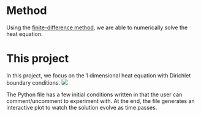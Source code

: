 # Method
Using the [finite-difference method](https://en.wikipedia.org/wiki/Finite_difference_method), we are able to numerically solve the heat equation. 

# This project
In this project, we focus on the 1 dimensional heat equation with Dirichlet boundary conditions. 
<img src="https://render.githubusercontent.com/render/math?math=x_{1,2} = \frac{-b \pm \sqrt{b^2-4ac}}{2b}">

The Python file has a few initial conditions written in that the user can comment/uncomment to experiment with. At the end, the file generates an interactive plot to watch the solution evolve as time passes.
